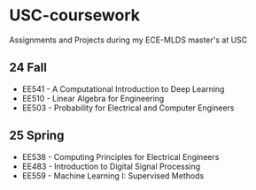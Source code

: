 # USC-coursework
Assignments and Projects during my ECE-MLDS master's at USC

## 24 Fall
* EE541 - A Computational Introduction to Deep Learning
* EE510 - Linear Algebra for Engineering
* EE503 - Probability for Electrical and Computer Engineers
## 25 Spring
* EE538 - Computing Principles for Electrical Engineers
* EE483 - Introduction to Digital Signal Processing
* EE559 - Machine Learning I: Supervised Methods
